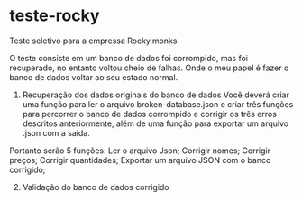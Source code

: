 # teste-rocky
Teste seletivo para a empressa Rocky.monks


O teste consiste em um banco de dados foi corrompido, mas foi recuperado, no entanto voltou cheio de falhas. Onde o meu papel é fazer o banco de dados voltar 
ao seu estado normal.

1. Recuperação dos dados originais do banco de dados 
Você deverá criar uma função para ler o arquivo broken-database.json e criar três funções para percorrer o banco de dados corrompido e corrigir os três erros descritos anteriormente, além de uma função para exportar um arquivo .json com a saída.

Portanto serão 5 funções: 
Ler o arquivo Json;
Corrigir nomes; 
Corrigir preços; 
Corrigir quantidades; 
Exportar um arquivo JSON com o banco corrigido;

2. Validação do banco de dados corrigido 
